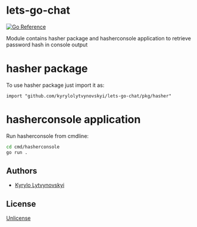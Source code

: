 # lets-go-chat

[![Go Reference](https://pkg.go.dev/badge/github.com/kyrylolytvynovskyi/lets-go-chat.svg)](https://pkg.go.dev/github.com/kyrylolytvynovskyi/lets-go-chat)

Module contains hasher package and hasherconsole application to retrieve password hash in console output

# hasher package
To use hasher package just import it as:

`import "github.com/kyrylolytvynovskyi/lets-go-chat/pkg/hasher"` 

# hasherconsole application
Run hasherconsole from cmdline: 

```bash
cd cmd/hasherconsole
go run .
```

## Authors
- [Kyrylo Lytvynovskyi](https://github.com/kyrylolytvynovskyi)

## License
[Unlicense](https://github.com/kyrylolytvynovskyi/lets-go-chat/blob/main/UNLICENSE)
